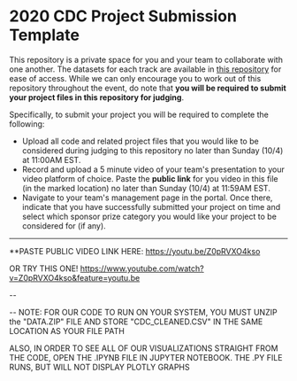 # 2020 CDC Project Submission Template

This repository is a private space for you and your team to collaborate with one another. The datasets for each track are available in [this repository](https://github.com/Carolina-Data-Challenge/datasets) for ease of access. While we can only encourage you to work out of this repository throughout the event, do note that **you will be required to submit your project files in this repository for judging**.

Specifically, to submit your project you will be required to complete the following:
- Upload all code and related project files that you would like to be considered during judging to this repository no later than Sunday (10/4) at 11:00AM EST.
- Record and upload a 5 minute video of your team's presentation to your video platform of choice. Paste the **public link** for you video in this file (in the marked location) no later than Sunday (10/4) at 11:59AM EST.
- Navigate to your team's management page in the portal. Once there, indicate that you have successfully submitted your project on time and select which sponsor prize category you would like your project to be considered for (if any).

---

**PASTE PUBLIC VIDEO LINK HERE: https://youtu.be/Z0pRVXO4kso

OR TRY THIS ONE! https://www.youtube.com/watch?v=Z0pRVXO4kso&feature=youtu.be


--

--
NOTE: FOR OUR CODE TO RUN ON YOUR SYSTEM, YOU MUST UNZIP the "DATA.ZIP" FILE AND STORE "CDC_CLEANED.CSV" IN THE SAME LOCATION AS YOUR FILE PATH

ALSO, IN ORDER TO SEE ALL OF OUR VISUALIZATIONS STRAIGHT FROM THE CODE, OPEN THE .IPYNB FILE IN JUPYTER NOTEBOOK. THE .PY FILE RUNS, BUT WILL NOT DISPLAY PLOTLY GRAPHS

 
